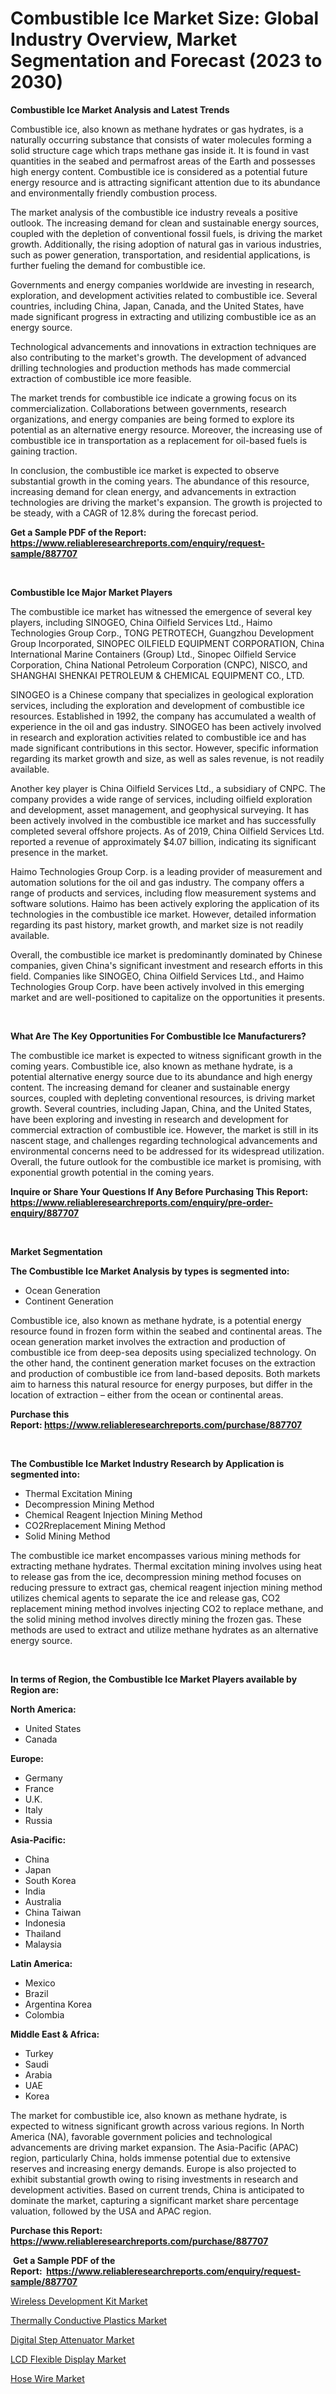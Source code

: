 <p><h1>Combustible Ice Market Size: Global Industry Overview, Market Segmentation and Forecast (2023 to 2030)</h1></p><p><strong>Combustible Ice Market Analysis and Latest Trends</strong></p>
<p><p>Combustible ice, also known as methane hydrates or gas hydrates, is a naturally occurring substance that consists of water molecules forming a solid structure cage which traps methane gas inside it. It is found in vast quantities in the seabed and permafrost areas of the Earth and possesses high energy content. Combustible ice is considered as a potential future energy resource and is attracting significant attention due to its abundance and environmentally friendly combustion process.</p><p>The market analysis of the combustible ice industry reveals a positive outlook. The increasing demand for clean and sustainable energy sources, coupled with the depletion of conventional fossil fuels, is driving the market growth. Additionally, the rising adoption of natural gas in various industries, such as power generation, transportation, and residential applications, is further fueling the demand for combustible ice.</p><p>Governments and energy companies worldwide are investing in research, exploration, and development activities related to combustible ice. Several countries, including China, Japan, Canada, and the United States, have made significant progress in extracting and utilizing combustible ice as an energy source.</p><p>Technological advancements and innovations in extraction techniques are also contributing to the market's growth. The development of advanced drilling technologies and production methods has made commercial extraction of combustible ice more feasible.</p><p>The market trends for combustible ice indicate a growing focus on its commercialization. Collaborations between governments, research organizations, and energy companies are being formed to explore its potential as an alternative energy resource. Moreover, the increasing use of combustible ice in transportation as a replacement for oil-based fuels is gaining traction.</p><p>In conclusion, the combustible ice market is expected to observe substantial growth in the coming years. The abundance of this resource, increasing demand for clean energy, and advancements in extraction technologies are driving the market's expansion. The growth is projected to be steady, with a CAGR of 12.8% during the forecast period.</p></p>
<p><strong>Get a Sample PDF of the Report:&nbsp; <a href="https://www.reliableresearchreports.com/enquiry/request-sample/887707">https://www.reliableresearchreports.com/enquiry/request-sample/887707</a></strong></p>
<p>&nbsp;</p>
<p><strong>Combustible Ice Major Market Players</strong></p>
<p><p>The combustible ice market has witnessed the emergence of several key players, including SINOGEO, China Oilfield Services Ltd., Haimo Technologies Group Corp., TONG PETROTECH, Guangzhou Development Group Incorporated, SINOPEC OILFIELD EQUIPMENT CORPORATION, China International Marine Containers (Group) Ltd., Sinopec Oilfield Service Corporation, China National Petroleum Corporation (CNPC), NISCO, and SHANGHAI SHENKAI PETROLEUM & CHEMICAL EQUIPMENT CO., LTD. </p><p>SINOGEO is a Chinese company that specializes in geological exploration services, including the exploration and development of combustible ice resources. Established in 1992, the company has accumulated a wealth of experience in the oil and gas industry. SINOGEO has been actively involved in research and exploration activities related to combustible ice and has made significant contributions in this sector. However, specific information regarding its market growth and size, as well as sales revenue, is not readily available.</p><p>Another key player is China Oilfield Services Ltd., a subsidiary of CNPC. The company provides a wide range of services, including oilfield exploration and development, asset management, and geophysical surveying. It has been actively involved in the combustible ice market and has successfully completed several offshore projects. As of 2019, China Oilfield Services Ltd. reported a revenue of approximately $4.07 billion, indicating its significant presence in the market.</p><p>Haimo Technologies Group Corp. is a leading provider of measurement and automation solutions for the oil and gas industry. The company offers a range of products and services, including flow measurement systems and software solutions. Haimo has been actively exploring the application of its technologies in the combustible ice market. However, detailed information regarding its past history, market growth, and market size is not readily available.</p><p>Overall, the combustible ice market is predominantly dominated by Chinese companies, given China's significant investment and research efforts in this field. Companies like SINOGEO, China Oilfield Services Ltd., and Haimo Technologies Group Corp. have been actively involved in this emerging market and are well-positioned to capitalize on the opportunities it presents.</p></p>
<p>&nbsp;</p>
<p><strong>What Are The Key Opportunities For Combustible Ice Manufacturers?</strong></p>
<p><p>The combustible ice market is expected to witness significant growth in the coming years. Combustible ice, also known as methane hydrate, is a potential alternative energy source due to its abundance and high energy content. The increasing demand for cleaner and sustainable energy sources, coupled with depleting conventional resources, is driving market growth. Several countries, including Japan, China, and the United States, have been exploring and investing in research and development for commercial extraction of combustible ice. However, the market is still in its nascent stage, and challenges regarding technological advancements and environmental concerns need to be addressed for its widespread utilization. Overall, the future outlook for the combustible ice market is promising, with exponential growth potential in the coming years.</p></p>
<p><strong>Inquire or Share Your Questions If Any Before Purchasing This Report: <a href="https://www.reliableresearchreports.com/enquiry/pre-order-enquiry/887707">https://www.reliableresearchreports.com/enquiry/pre-order-enquiry/887707</a></strong></p>
<p>&nbsp;</p>
<p><strong>Market Segmentation</strong></p>
<p><strong>The Combustible Ice Market Analysis by types is segmented into:</strong></p>
<p><ul><li>Ocean Generation</li><li>Continent Generation</li></ul></p>
<p><p>Combustible ice, also known as methane hydrate, is a potential energy resource found in frozen form within the seabed and continental areas. The ocean generation market involves the extraction and production of combustible ice from deep-sea deposits using specialized technology. On the other hand, the continent generation market focuses on the extraction and production of combustible ice from land-based deposits. Both markets aim to harness this natural resource for energy purposes, but differ in the location of extraction – either from the ocean or continental areas.</p></p>
<p><strong>Purchase this Report:&nbsp;<a href="https://www.reliableresearchreports.com/purchase/887707">https://www.reliableresearchreports.com/purchase/887707</a></strong></p>
<p>&nbsp;</p>
<p><strong>The Combustible Ice Market Industry Research by Application is segmented into:</strong></p>
<p><ul><li>Thermal Excitation Mining</li><li>Decompression Mining Method</li><li>Chemical Reagent Injection Mining Method</li><li>CO2Rreplacement Mining Method</li><li>Solid Mining Method</li></ul></p>
<p><p>The combustible ice market encompasses various mining methods for extracting methane hydrates. Thermal excitation mining involves using heat to release gas from the ice, decompression mining method focuses on reducing pressure to extract gas, chemical reagent injection mining method utilizes chemical agents to separate the ice and release gas, CO2 replacement mining method involves injecting CO2 to replace methane, and the solid mining method involves directly mining the frozen gas. These methods are used to extract and utilize methane hydrates as an alternative energy source.</p></p>
<p>&nbsp;</p>
<p><strong>In terms of Region, the Combustible Ice Market Players available by Region are:</strong></p>
<p>
    <p> <strong> North America: </strong>
        <ul>
            <li>United States</li>
            <li>Canada</li>
        </ul>
        </p> 
    <p> <strong> Europe: </strong>
        <ul>
            <li>Germany</li>
            <li>France</li>
            <li>U.K.</li>
            <li>Italy</li>
            <li>Russia</li>
        </ul>
        </p> 
    <p> <strong> Asia-Pacific: </strong>
        <ul>
            <li>China</li>
            <li>Japan</li>
            <li>South Korea</li>
            <li>India</li>
            <li>Australia</li>
            <li>China Taiwan</li>
            <li>Indonesia</li>
            <li>Thailand</li>
            <li>Malaysia</li>
        </ul>
        </p> 
    <p> <strong> Latin America: </strong>
        <ul>
            <li>Mexico</li>
            <li>Brazil</li>
            <li>Argentina Korea</li>
            <li>Colombia</li>
        </ul>
        </p> 
    <p> <strong> Middle East & Africa: </strong>
        <ul>
            <li>Turkey</li>
            <li>Saudi</li>
            <li>Arabia</li>
            <li>UAE</li>
            <li>Korea</li>
        </ul>
    </p>
    </p>
<p><p>The market for combustible ice, also known as methane hydrate, is expected to witness significant growth across various regions. In North America (NA), favorable government policies and technological advancements are driving market expansion. The Asia-Pacific (APAC) region, particularly China, holds immense potential due to extensive reserves and increasing energy demands. Europe is also projected to exhibit substantial growth owing to rising investments in research and development activities. Based on current trends, China is anticipated to dominate the market, capturing a significant market share percentage valuation, followed by the USA and APAC region.</p></p>
<p><strong>Purchase this Report: <a href="https://www.reliableresearchreports.com/purchase/887707">https://www.reliableresearchreports.com/purchase/887707</a></strong></p>
<p>&nbsp;<strong>Get a Sample PDF of the Report:&nbsp;&nbsp;<a href="https://www.reliableresearchreports.com/enquiry/request-sample/887707">https://www.reliableresearchreports.com/enquiry/request-sample/887707</a></strong></p>
<p><strong></strong></p>
<p><p><a href="https://medium.com/@shanieprice69879/wireless-development-kit-market-report-reveals-the-latest-trends-and-growth-opportunities-of-this-11cae8e79613">Wireless Development Kit Market</a></p><p><a href="https://github.com/deliacustodio40/Market-Research-Report-List-1/blob/main/thermally-conductive-plastics-market.md">Thermally Conductive Plastics Market</a></p><p><a href="https://medium.com/@myrtleebert1913/digital-step-attenuator-market-comprehensive-assessment-by-type-application-and-geography-6eb0d0b876f0">Digital Step Attenuator Market</a></p><p><a href="https://medium.com/@lottiejerde6456/lcd-flexible-display-market-size-reveals-the-best-marketing-channels-in-global-industry-d3fe0ac2f2af">LCD Flexible Display Market</a></p><p><a href="https://github.com/maliyahmorrow6654/Market-Research-Report-List-1/blob/main/hose-wire-market.md">Hose Wire Market</a></p></p>